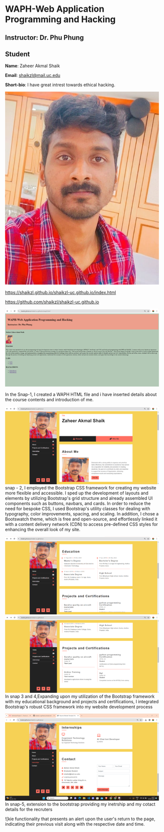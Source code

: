 # WAPH-Web Application Programming and Hacking

## Instructor: Dr. Phu Phung
## Student

**Name**: Zaheer Akmal Shaik

**Email**: shaikzl@mail.uc.edu

**Short-bio**: I have great intrest towards ethical hacking. 

![Zaheers's headshot](images/zaheerpic.jpeg)

https://shaikzl.github.io/shaikzl-uc.github.io/index.html

https://github.com/shaikzl/shaikzl-uc.github.io

 ![html file](images/up1.png)

In the Snap-1, I created a WAPH HTML file and i have inserted details about the course contents and introduction of me.

![boostrap](images/up2.png)
snap - 2, I employed the Bootstrap CSS framework for creating my website more flexible and accessible. I sped up the development of layouts and elements by utilizing Bootstrap's grid structure and already assembled UI components such as buttons, navbars, and cards. In order to reduce the need for bespoke CSS, I used Bootstrap's utility classes for dealing with typography, color improvements, spacing, and scaling. In addition, I chose a Bootswatch theme, which is free and open-source, and effortlessly linked it with a content delivery network (CDN) to access pre-defined CSS styles for enhancing the overall look of my site.

![education](images/up3.png)
![experience](images/up4.png)
In snap 3 and 4,Expanding upon my utilization of the Bootstrap framework with my educational background and projects and certifications, I integrated Bootstrap's robust CSS framework into my website development process

![interhsip and contact details](images/i5.png)
In snap-5, extension to the bootstrap providing my inetrship and my cotact details for the recruters

![kie functionality that presents an alert upon the user's return to the page, indicating their previous visit along with the respective date and time.
